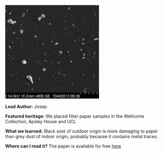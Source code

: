 <img src="images/paperdust.jpg?raw=true" width="300"/>

**Lead Author:** Josep

**Featured heritage:** We placed filter paper samples in the Wellcome Collection, Apsley House and UCL

**What we learned:** Black soot of outdoor origin is more damaging to paper than grey dust of indoor origin, probably because it contains metal traces.

**Where can I read it?** The paper is available for free [here](https://heritagesciencejournal.springeropen.com/articles/10.1186/s40494-016-0071-8)
